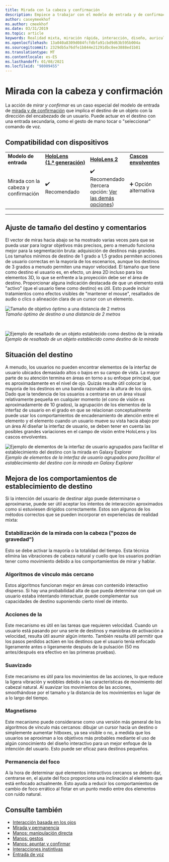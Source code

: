 ```yaml
---
title: Mirada con la cabeza y confirmación
description: Empiece a trabajar con el modelo de entrada y de confirmación del encabezado, incluido el ajuste de tamaño, la ubicación y la estabilización de destino.
author: caseymeekhof
ms.author: cmeekhof
ms.date: 03/31/2019
ms.topic: article
keywords: Realidad mixta, miración rápida, interacción, diseño, auriculares de realidad mixta, auriculares de realidad mixta de Windows, auriculares de realidad virtual, HoloLens, MRTK, kit de herramientas de realidad mixta, destino, enfoque, suavizado
ms.openlocfilehash: 13a040a8309d084fcfdbfa91cbd9d63b595b004a
ms.sourcegitcommit: 2329db5a76dfe1b844e21291dbc8ee3888ed1b81
ms.translationtype: MT
ms.contentlocale: es-ES
ms.lasthandoff: 01/08/2021
ms.locfileid: "98009455"
---
```

# <a name="head-gaze-and-commit"></a>Mirada con la cabeza y confirmación

La acción de _mirar y confirmar_ es un caso especial del modelo de entrada de [mirada y de confirmación](gaze-and-commit.md) que implica el destino de un objeto con la dirección del encabezado de un usuario. Puede actuar en el destino con una entrada secundaria, como el gesto de mano tocar o "seleccionar" comando de voz. 

## <a name="device-support"></a>Compatibilidad con dispositivos

<table>
    <colgroup>
    <col width="25%" />
    <col width="25%" />
    <col width="25%" />
    <col width="25%" />
    </colgroup>
    <tr>
        <td><strong>Modelo de entrada</strong></td>
        <td><a href="../hololens-hardware-details.md"><strong>HoloLens (1.ª generación)</strong></a></td>
        <td><a href="https://docs.microsoft.com/hololens/hololens2-hardware"><strong>HoloLens 2</strong></td>
        <td><a href="../discover/immersive-headset-hardware-details.md"><strong>Cascos envolventes</strong></a></td>
    </tr>
     <tr>
        <td>Mirada con la cabeza y confirmación</td>
        <td>✔️ Recomendado</td>
        <td>✔️ Recomendado (tercera opción: <a href="interaction-fundamentals.md">Ver las demás opciones</a>)</td>
        <td>➕ Opción alternativa</td>
    </tr>
</table>

---

## <a name="target-sizing-and-feedback"></a>Ajuste de tamaño del destino y comentarios

El vector de miras hacia abajo se ha mostrado varias veces para que se pueda usar para lograr objetivos más precisos, pero a menudo funciona mejor para la segmentación bruta: adquisición de destinos más grandes. Los tamaños mínimos de destino de 1 grado a 1,5 grados permiten acciones de usuario correctas en la mayoría de los escenarios, aunque los destinos de 3 grados a menudo permiten una mayor velocidad. El tamaño que tiene como destino el usuario es, en efecto, un área 2D incluso para los elementos 3D, lo que se enfrente a la proyección debe ser el área de destino. Proporcionar alguna indicación destacada de que un elemento está "activo" (que el usuario tiene como destino) es útil. Esto puede incluir tratamientos como efectos visibles de "mantener el mouse", resaltados de audio o clics o alineación clara de un cursor con un elemento.

![Tamaño de objetivo óptimo a una distancia de 2 metros](images/gazetargeting-size-1000px.jpg)<br>
*Tamaño óptimo de destino a una distancia de 2 metros*

<br>

![Ejemplo de resaltado de un objeto establecido como destino de la mirada](images/gazetargeting-highlighting-940px.jpg)<br>
*Ejemplo de resaltado de un objeto establecido como destino de la mirada*

## <a name="target-placement"></a>Situación del destino

A menudo, los usuarios no pueden encontrar elementos de la interfaz de usuario ubicados demasiado altos o bajos en su campo de vista. La mayor parte de su atención termina en áreas en torno a su enfoque principal, que es aproximadamente en el nivel de ojo. Quizás resulte útil colocar la mayoría de los destinos en una banda razonable a la altura de los ojos. Dado que la tendencia de los usuarios a centrarse en un área visual relativamente pequeña en cualquier momento (el cono de visión es aproximadamente de 10 grados), la agrupación de los elementos de la interfaz de usuario en el grado en que se relacionan conceptualmente puede usar los comportamientos de encadenamiento de atención entre el elemento y el elemento cuando un usuario mueve su vista hacia abajo por un área Al diseñar la interfaz de usuario, se deben tener en cuenta las posibles grandes variaciones en el campo de visión entre HoloLens y los cascos envolventes.

![Ejemplo de elementos de la interfaz de usuario agrupados para facilitar el establecimiento del destino con la mirada en Galaxy Explorer](images/gazetargeting-grouping-1000px.jpg)<br>
*Ejemplo de elementos de la interfaz de usuario agrupados para facilitar el establecimiento del destino con la mirada en Galaxy Explorer*

## <a name="improving-targeting-behaviors"></a>Mejora de los comportamientos de establecimiento de destino

Si la intención del usuario de destinar algo puede determinarse o aproximarse, puede ser útil aceptar los intentos de interacción aproximados como si estuviesen dirigidos correctamente. Estos son algunos de los métodos correctos que se pueden incorporar en experiencias de realidad mixta:

### <a name="head-gaze-stabilization-gravity-wells"></a>Estabilización de la mirada con la cabeza ("pozos de gravedad")

Esto se debe activar la mayoría o la totalidad del tiempo. Esta técnica elimina las vibraciones de cabeza natural y cuello que los usuarios podrían tener como movimiento debido a los comportamientos de mirar y hablar.

### <a name="closest-link-algorithms"></a>Algoritmos de vínculo más cercano

Estos algoritmos funcionan mejor en áreas con contenido interactivo disperso. Si hay una probabilidad alta de que pueda determinar con qué un usuario estaba intentando interactuar, puede complementar sus capacidades de destino suponiendo cierto nivel de intento.

### <a name="backdating-and-postdating-actions"></a>Acciones de la

Este mecanismo es útil en las tareas que requieren velocidad. Cuando un usuario está pasando por una serie de destinos y maniobras de activación a velocidad, resulta útil asumir algún intento. También resulta útil permitir que los pasos perdidos actúen en los destinos que el usuario tenía enfocado ligeramente antes o ligeramente después de la pulsación (50 ms antes/después era efectivo en las primeras pruebas).

### <a name="smoothing"></a>Suavizado

Este mecanismo es útil para los movimientos de las acciones, lo que reduce la ligera vibración y wobbles debido a las características de movimiento del cabezal natural. Al suavizar los movimientos de las acciones, smoothándose por el tamaño y la distancia de los movimientos en lugar de a lo largo del tiempo.

### <a name="magnetism"></a>Magnetismo

Este mecanismo puede considerarse como una versión más general de los algoritmos de vínculo más cercanos: dibujar un cursor hacia un destino o simplemente aumentar hitboxes, ya sea visible o no, a medida que los usuarios se aproximan a los objetivos más probables mediante el uso de algún conocimiento del diseño interactivo para un mejor enfoque de la intención del usuario. Esto puede ser eficaz para destinos pequeños.

### <a name="focus-stickiness"></a>Permanencia del foco

A la hora de determinar qué elementos interactivos cercanos se deben dar, centrarse en, el ajuste del foco proporciona una inclinación al elemento que está enfocado actualmente. Esto ayuda a reducir los comportamientos de cambio de foco errático al flotar en un punto medio entre dos elementos con ruido natural.

## <a name="see-also"></a>Consulte también

* [Interacción basada en los ojos](eye-gaze-interaction.md)
* [Mirada y permanencia](gaze-and-dwell.md)
* [Manos: manipulación directa](direct-manipulation.md)
* [Manos: gestos](gaze-and-commit.md#composite-gestures)
* [Manos: apuntar y confirmar](point-and-commit.md)
* [Interacciones instintivas](interaction-fundamentals.md)
* [Entrada de voz](voice-input.md)



